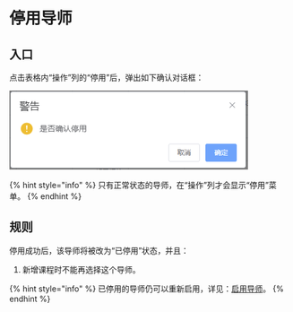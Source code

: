 # 停用导师

## 入口

点击表格内“操作”列的“停用”后，弹出如下确认对话框：

![停用确认对话框](<../../../.gitbook/assets/image (13).png>)

{% hint style="info" %}
只有正常状态的导师，在“操作”列才会显示“停用”菜单。
{% endhint %}

## 规则

停用成功后，该导师将被改为“已停用”状态，并且：

1. 新增课程时不能再选择这个导师。

{% hint style="info" %}
已停用的导师仍可以重新启用，详见：[启用导师](enable.md)。
{% endhint %}

